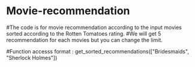 # Movie-recommendation

#The code is for movie recommendation according to the input movies sorted according to the Rotten Tomatoes rating.
#We will get 5 recommendation for each movies but you can change the limit.

#Function accesss format :
get_sorted_recommendations(["Bridesmaids", "Sherlock Holmes"])
